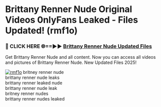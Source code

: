 # Brittany Renner Nude Original Videos 0nlyFans Leaked - Files Updated! (rmf1o)

<h3>🔴 CLICK HERE 🌐==►► <a href="https://tinyurl.com/4mcuefdz" rel="nofollow">Brittany Renner Nude Updated Files</a></h3>

Get Brittany Renner Nude and all content. Now you can access all videos and pictures of Brittany Renner Nude. New Updated Files 2025!

[![rmf1o](https://i.imgur.com/StAQSOY.gif)](https://tinyurl.com/4mcuefdz)
britney renner nude<br>
brittany renner nude leaks<br>
brittany renner leaked nude<br>
brittany renner nude leak<br>
britney renner nudes<br>
brittany renner nudes leaked